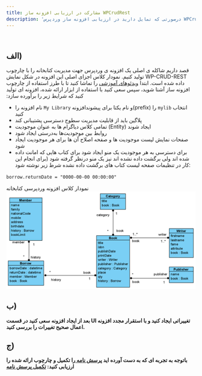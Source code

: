 ```yaml
---
title: مشارکت در ارزیابی افزونه ساز WPCrudRest
description: 'درصورتی که تمایل دارید در ارزیابی افزونه ساز وردپرس WPCrudRest شرکت کنید بعد از کار با ابزار پرسش نامه را تکمیل کنید'
---
```

&#x202b;
## الف)
&#x202b;
قصد داریم شاکله ی اصلی یک افزونه ی وردپرس جهت مدیریت کتابخانه را با چارچوب 
WP-CRUD-REST
تولید کنیم. نمودار کلاس اجزای اصلی این افزونه در شکل نمایش داده شده است.
ابتدا 
[ویدئوهای آموزشی](https://github.com/asadidebuger/WPCrudRest#guidance-videos)
را تماشا کنید تا با طرز استفاده از چارچوب افزونه ساز آشنا شوید، سپس سعی کنید با استفاده از ابزار ارائه شده، افزونه ای تولید کنید که شرایط زیر را برآورده سازد:


*	نام افزونه را `My Library` و نام یکتا برای پیشوندافزونه(prefix) را `mylib` انتخاب کنید
*	پلاگین باید از قابلیت مدیریت سطوح دسترسی پشتیبانی کند
*	تمامی کلاس دیاگرام ها به عنوان موجودیت (Entity) ایجاد شوند
*	روابط بین موجودیت‌ها به‌درستی ایجاد شود
*	صفحات نمایش لیست موجودیت ها و صفحه اصلاح آن ها برای هر موجودیت ایجاد شود
*	برای دسترسی به هر موجودیت یک منو ایجاد شود
برای کتاب هایی که امانت داده شده اند ولی برگشت داده نشده اند نیز یک منو درنظر گرفته شود (برای انجام این کار در تنظیمات صفحه لیست کتاب های برگشت داده نشده شرط زیر نوشته شود:
 
`borrow.returnDate = "0000-00-00 00:00:00"`


نمودار کلاس افزونه وردپرسی کتابخانه
![Simple library class-diagram](/content/wpcrudrest/classdiagram-lib.png)


## ب)
**بعد از ایجاد افزونه سعی کنید در قسمت UI تغییراتی ایجاد کنید و با استقرار مجدد افزونه اعمال صحیح تغییرات را بررسی کنید.**


## ج)

**باتوجه به تجربه ای که به دست آورده اید
 [پرسش نامه ](https://docs.google.com/forms/d/e/1FAIpQLSf2H-mzP1cNXAaVREjEYtLAD6XTrCxFX9oGl1c6Aun24wwK5w/viewform)
را تکمیل و چارچوب ارائه شده را ارزیابی کنید:
[تکمیل پرسش نامه ](https://docs.google.com/forms/d/e/1FAIpQLSf2H-mzP1cNXAaVREjEYtLAD6XTrCxFX9oGl1c6Aun24wwK5w/viewform)**
